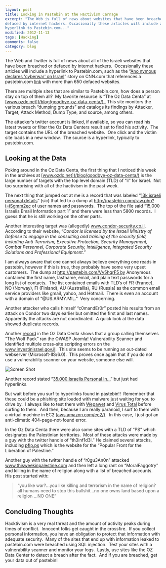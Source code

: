 ```yaml
---
layout: post
title: Looking in Pastebin at the Hactivism Carnage
excerpt: "The Web is full of news about websites that have been breached or
defaced by internet hackers. Occasionally these articles will include a
hyperlink to Pastebin.com..."
modified: 2012-11-13
tags: [Hacking]
comments: false
category: blog
---
```


The Web and Twitter is full of news about all of the Israeli websites that have
been breached or defaced by internet hackers.  Occasionally these articles
will include a hyperlink to Pastebin.com, such as the “<a
href="http://www.cnn.com/2012/11/19/tech/web/cyber-attack-israel-anonymous/">Ano
nymous declares 'cyberwar' on Israel</a>” story on CNN.com that references a
pastebin.com <a href="/dead-link/" rel="nofollow">link</a> with more than 650
defaced websites.

There are multiple sites that are similar to Pastebin.com, how does a person
stay on top of them all?  My favorite resource is “The Oz Data Centa” at
[www.ozdc.net](/blog/goodbye-oz-data-centa/).  This site monitors the various
breach “dumping grounds” and catalogs its findings by Attacker, Target,
Attack Method, Dump Type, and source, among others.

The attacker’s twitter account is linked, if available, so you can read his
latest tweets or filter the Oz Data Centers result set to find his activity. 
The target contains the URL of the breached website.  One click and the victim
site loads in a new window.  The source is a hyperlink, typically to
pastebin.com.

## Looking at the Data

Poking around in the Oz Data Centa, the first thing that I noticed this week in
the archives at [www.ozdc.net](/blog/goodbye-oz-data-centa/) is the large
number of targets with the top level domain (TLD) of “il” for Israel.  Not
too surprising with all of the hactivism in the past week.

The next thing that jumped out at me is a record that was labeled “<a
href="/dead-link/">13k israeli personal details</a>” (sic) that led to a dump
at <a href="/dead-link/"
rel="nofollow">http://pastebin.com/raw.php?i=iSgmm2ec</a> of user names and
passwords.  The top of the file said “15,000 Israelis Email Information part
1” and there were less than 5800 records.  I guess that he is still working
on the other parts.

Another interesting target was (allegedly) <a
href="http://www.condor-security.co.il">www.condor-security.co.il</a>. 
According to their website, <em>“Condor is licensed by the Israeli Ministry
of Defense to engage in the consulting and training of the security field,
including Anti-Terrorism, Executive Protection, Security Management, Combat
Personnel, Corporate Security, Intelligence, Integrated Security Solutions and
Professional Equipment.”</em>

I am always aware that one cannot always believe everything one reads in
pastebin, however if this is true, they probably have some very upset
customers.  The dump at http://pastebin.com/Vy5hqrF5 by Anonymous contained
the first name, lastname, email, and plain text passwords for a long list of
contacts.  The list contained emails with TLD’s of FR (France), NO (Norway),
FI (Finland), AU (Austrailia), RU (Russia) as the common email service
providers like gmail, yahoo, and Hotmail.  There is even an account with a
domain of “@US.ARMY.MIL.”  Very concerning.

Another attacker who calls himself “c0mandEr0r” posted his results from an
attack on Condor two days earlier but omitted the first and last names.
Apparently the attacks are not coordinated.  A quick look at the data showed
duplicate records.

Another <a href="/dead-link/" rel="nofollow">record</a> in the Oz Data Centa
shows that a group calling themselves “The Wolf Pack” ran the OWASP Joomla!
Vulnerability Scanner and identified multiple cross-site scripting errors on
the <a href="http://www.investinisrael.gov.il">www.investinisrael.gov.il</a>. 
This site seems to be running an out-dated webserver (Microsoft-IIS/6.0). 
This proves once again that if you do not use a vulnerability scanner on your
website, someone else will.

![Screen Shot](/images/screenclip-300x89-300x89.png)

Another record stated “<a href="/dead-link/" rel="nofollow">35.000 Israelis
Personal In...</a>” but just had hyperlinks.

But wait before you surf to hyperlinks found in pastebin!!  Remember that
these could be a phishing site loaded with malware just waiting for you to
drive by.  I always like to test them with [Wepawet](/dead-link/) and [Virus
Total](https://www.VirusTotal.com">www.VirusTotal.com) before surfing to
them.  And then, because I am really paranoid, I surf to them with a virtual
machine in EC2 (<a
href="http://aws.amazon.com/ec2/">aws.amazon.com/ec2/</a>).  In this case, I
just got an anti-climatic 404-page-not-found error.

In the Oz Data Centa there were also some sites with a TLD of “PS” which
designates the Palestinian territories.  Most of these attacks were made by a
guy with the twitter handle of “th3inf1d3l.” He claimed several attacks,
including <a href="http://pflp.ps" rel="nofollow">pflp.ps</a> which is the
website for the “Popular Front for the Liberation of Palestine.”

Another guy with the twitter handle of “r0gu3An0n” attacked <a
href="http://www.thisweekinpalestine.com">www.thisweekinpalestine.com</a> and
then left a long rant on “MoralFaggotry” and killing in the name of
religion along with a list of breached accounts.  His post started with:
<blockquote>“you like war?...you like killing and terrorism in the name of
religion? all humans need to stop this bullshit...no one owns land based upon a
religion ...NO ONE”</blockquote>

## Concluding Thoughts

Hacktivism is a very real threat and the amount of activity peaks during times
of conflict.  Innocent folks get caught in the crossfire.  If you collect
personal information, you have an obligation to protect that information with
adequate security.  Many of the sites that end up with information leaked to
pastebin.com were breached using SQL injection.  Test your sites with a
vulnerability scanner and monitor your logs.  Lastly, use sites like the OZ
Data Center to detect a breach after the fact.  And if you are breached, get
your data out of pastebin!
